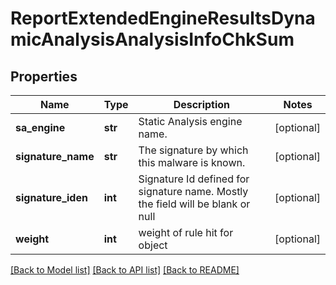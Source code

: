 # ReportExtendedEngineResultsDynamicAnalysisAnalysisInfoChkSum

## Properties
Name | Type | Description | Notes
------------ | ------------- | ------------- | -------------
**sa_engine** | **str** | Static Analysis engine name. | [optional] 
**signature_name** | **str** | The signature by which this malware is known. | [optional] 
**signature_iden** | **int** | Signature Id defined for signature name. Mostly the field will be blank or null | [optional] 
**weight** | **int** | weight of rule hit for object | [optional] 

[[Back to Model list]](../README.md#documentation-for-models) [[Back to API list]](../README.md#documentation-for-api-endpoints) [[Back to README]](../README.md)


